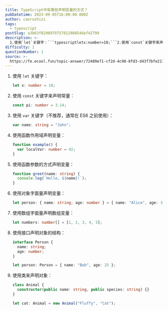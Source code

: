 ```yaml
---
title: TypeScript中有哪些声明变量的方式？
pubDatetime: 2023-09-05T16:00:00.000Z
author: caorushizi
tags:
  - typescript
postSlug: a3b63f829897975781298854daf42799
description: >-
  1.使用`let`关键字：```typescriptletx:number=10;```2.使用`const`关键字来声明常量：```typescriptconstpi:number=3.14;```
difficulty: 1
questionNumber: 1
source: >-
  https://fe.ecool.fun/topic-answer/72489e71-cf2d-4c98-8fd3-d43f7bfe217e?orderBy=updateTime&order=desc&tagId=19
---
```


1.  使用 `let` 关键字：

    ```typescript
    let x: number = 10;
    ```

2.  使用 `const` 关键字来声明常量：

    ```typescript
    const pi: number = 3.14;
    ```

3.  使用 `var` 关键字（不推荐，通常在 ES6 之前使用）：

    ```typescript
    var name: string = "John";
    ```

4.  使用函数作用域声明变量：

    ```typescript
    function example() {
      var localVar: number = 42;
    }
    ```

5.  使用函数参数的方式声明变量：

    ```typescript
    function greet(name: string) {
      console.log(`Hello, ${name}!`);
    }
    ```

6.  使用对象字面量声明变量：

    ```typescript
    let person: { name: string; age: number } = { name: "Alice", age: 30 };
    ```

7.  使用数组字面量声明数组变量：

    ```typescript
    let numbers: number[] = [1, 2, 3, 4, 5];
    ```

8.  使用接口声明对象的结构：

    ```typescript
    interface Person {
      name: string;
      age: number;
    }

    let person: Person = { name: "Bob", age: 25 };
    ```

9.  使用类来声明对象：

    ```typescript
    class Animal {
      constructor(public name: string, public species: string) {}
    }

    let cat: Animal = new Animal("Fluffy", "Cat");
    ```
